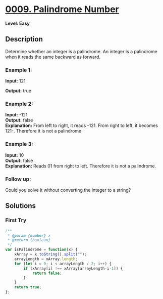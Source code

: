 # [0009. Palindrome Number](https://leetcode.com/problems/palindrome-number/)

**Level: Easy**

## Description

Determine whether an integer is a palindrome. An integer is a palindrome when it reads the same backward as forward.

### Example 1: 

**Input:** 121  

**Output:** true  

### Example 2:  

**Input:** -121  
**Output:** false  
**Explanation:** From left to right, it reads -121. From right to left, it becomes 121-. Therefore it is not a palindrome. 

### Example 3:  

**Input:** 10  
**Output:** false  
**Explanation:** Reads 01 from right to left. Therefore it is not a palindrome. 

### Follow up:  

Could you solve it without converting the integer to a string?


## Solutions

### First Try
``` js
/**
 * @param {number} x
 * @return {boolean}
 */
var isPalindrome = function(x) {
    xArray = x.toString().split("");
    arrayLength = xArray.length;
    for (let i = 0; i < arrayLength / 2; i++) {
        if (xArray[i] !== xArray[arrayLength-i-1]) {
            return false;
        }
    }
    return true;
};
```